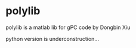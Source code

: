 # polylib

polylib is a matlab lib for gPC 
code by Dongbin Xiu

python version is underconstruction...